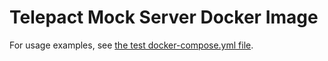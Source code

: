 # Telepact Mock Server Docker Image

For usage examples, see [the test docker-compose.yml file](https://github.com/Telepact/telepact/blob/main/sdk/docker/docker-compose.yml).
